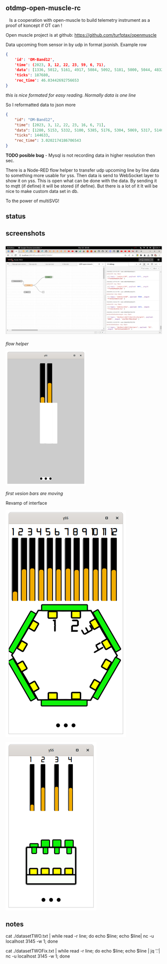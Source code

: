 ## otdmp-open-muscle-rc

   Is a cooperation with open-muscle to build telemetry instrument as a proof of koncept if OT can !

Open muscle project is at github: https://github.com/turfptax/openmuscle





Data upcoming from sensor in by udp in format jsonish. Example row

```json
{
    'id': 'OM-Band12', 
    'time': (2023, 3, 12, 22, 23, 59, 6, 71), 
    'data': [1336, 5012, 5161, 4917, 5084, 5092, 5181, 5000, 5044, 4832, 5257, 4869], 
    'ticks': 187680, 
    'rec_time': 46.03442692756653
}


```

*this is nice formated for easy reading. Normally data is one line*

So I reformatted data to json more

```json
{
    "id": "OM-Band12", 
    "time": [2023, 3, 12, 22, 23, 16, 6, 71], 
    "data": [1280, 5153, 5332, 5100, 5385, 5176, 5304, 5069, 5317, 5140, 5324, 5073], 
    "ticks": 144633, 
    "rec_time": 3.0202174186706543
}
```

**TODO posible bug** - Mysql is not recording data in higher resolution then sec. 





There is a Node-RED flow helper to transfer udp upcoming line by line data to something more usable for yss. Then data is send to WebSocket layer to show it on yss. This is open what can be done with the data. By sending it to mqtt (if define) it will be stored (if define). But there is a lot of it It will be nice to make custom data set in db.



To the power of multiSVG! 



## status

## screenshots

## ![](./ss_ofFlowUdpToWebSocket.png)

*flow helper*



![](./ss_firtVersionBarsAreMoving.png)

*first vesion bars are moving*

Revamp of interface 

![](./ss_interfaceRevamp1.png)

![](./ss_4chDevice.png)

## notes

cat ./datasetTWO.txt | while read -r line; do echo $line; echo $line| nc -u localhost 3145 -w 1; done



cat ./datasetTWOFix.txt | while read -r line; do echo $line; echo $line | jq '.'| nc -u localhost 3145 -w 1; done


